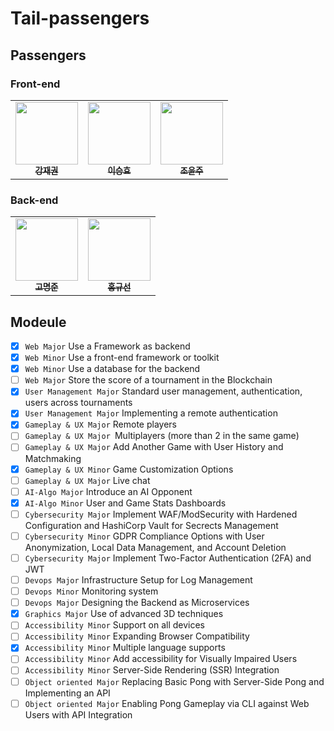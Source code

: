 # Tail-passengers

## Passengers

### Front-end
<table>
  <tbody>
    <tr>
      <td align="center"><a href="https://github.com/jaekkang"><img src="https://avatars.githubusercontent.com/u/45617104?v=4"width="100px;" alt=""/><br /><sub><b>강재권</b></sub></a><br /></td>
      <td align="center"><a href="https://github.com/sngsho"><img src="https://avatars.githubusercontent.com/u/96572410?v=4" width="100px;" alt=""/><br /><sub><b>이승효</b></sub></a><br /></td>
      <td align="center"><a href="https://github.com/YunjooCho"><img src="https://avatars.githubusercontent.com/u/73283078?v=4" width="100px;" alt=""/><br /><sub><b>조윤주</b></sub></a><br /></td>
    </tr>
  </tbody>
</table>

### Back-end
<table>
  <tbody>
    <tr>
      <td align="center"><a href="https://github.com/Kdelphinus"><img src="https://avatars.githubusercontent.com/u/68101516?v=4"width="100px;" alt=""/><br /><sub><b>고명준</b></sub></a><br /></td>
      <td align="center"><a href="https://github.com/guune"><img src="https://avatars.githubusercontent.com/u/108771739?v=4" width="100px;" alt=""/><br /><sub><b>홍규선</b></sub></a><br /></td>
    </tr>
  </tbody>
</table>

## Modeule

- [x] `Web Major` Use a Framework as backend
- [x] `Web Minor` Use a front-end framework or toolkit
- [x] `Web Minor` Use a database for the backend
- [ ] `Web Major` Store the score of a tournament in the Blockchain
- [x] `User Management Major` Standard user management, authentication, users across tournaments
- [x] `User Management Major` Implementing a remote authentication
- [x] `Gameplay & UX Major` Remote players
- [ ] `Gameplay & UX Major `Multiplayers (more than 2 in the same game)
- [ ] `Gameplay & UX Major` Add Another Game with User History and Matchmaking
- [x] `Gameplay & UX Minor` Game Customization Options
- [ ] `Gameplay & UX Major` Live chat
- [ ] `AI-Algo Major` Introduce an AI Opponent
- [x] `AI-Algo Minor` User and Game Stats Dashboards
- [ ] `Cybersecurity Major` Implement WAF/ModSecurity with Hardened Configuration and HashiCorp Vault for Secrects Management
- [ ] `Cybersecurity Minor` GDPR Compliance Options with User Anonymization, Local Data Management, and Account Deletion
- [ ] `Cybersecurity Major` Implement Two-Factor Authentication (2FA) and JWT
- [ ] `Devops Major` Infrastructure Setup for Log Management
- [ ] `Devops Minor` Monitoring system
- [ ] `Devops Major` Designing the Backend as Microservices
- [x] `Graphics Major` Use of advanced 3D techniques
- [ ] `Accessibility Minor` Support on all devices
- [ ] `Accessibility Minor` Expanding Browser Compatibility
- [x] `Accessibility Minor` Multiple language supports
- [ ] `Accessibility Minor` Add accessibility for Visually Impaired Users
- [ ] `Accessibility Minor` Server-Side Rendering (SSR) Integration
- [ ] `Object oriented Major` Replacing Basic Pong with Server-Side Pong and Implementing an API
- [ ] `Object oriented Major` Enabling Pong Gameplay via CLI against Web Users with API Integration

